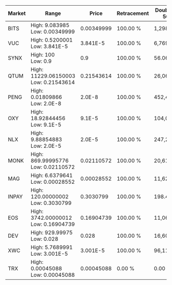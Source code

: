 | Market | Range | Price| Retracement | Doubles to 50% |
| --- | --- | --- | --- | --- |
| BITS | High: 9.083985<br />Low: 0.00349999 | 0.00349999 | 100.00 % | 1,298.22 |
| VUC | High: 0.5200001<br />Low: 3.841E-5 | 3.841E-5 | 100.00 % | 6,769.57 |
| SYNX | High: 100<br />Low: 0.9 | 0.9 | 100.00 % | 56.06 |
| QTUM | High: 11229.06150003<br />Low: 0.21543614 | 0.21543614 | 100.00 % | 26,061.73 |
| PENG | High: 0.01809866<br />Low: 2.0E-8 | 2.0E-8 | 100.00 % | 452,467.00 |
| OXY | High: 18.92844456<br />Low: 9.1E-5 | 9.1E-5 | 100.00 % | 104,002.94 |
| NLX | High: 9.88854883<br />Low: 2.0E-5 | 2.0E-5 | 100.00 % | 247,214.22 |
| MONK | High: 869.99995776<br />Low: 0.02110572 | 0.02110572 | 100.00 % | 20,611.03 |
| MAG | High: 6.6379641<br />Low: 0.00028552 | 0.00028552 | 100.00 % | 11,624.84 |
| INPAY | High: 120.00000002<br />Low: 0.3030799 | 0.3030799 | 100.00 % | 198.47 |
| EOS | High: 3742.00000012<br />Low: 0.16904739 | 0.16904739 | 100.00 % | 11,068.40 |
| DEV | High: 929.99975<br />Low: 0.028 | 0.028 | 100.00 % | 16,607.64 |
| XWC | High: 5.7689991<br />Low: 3.001E-5 | 3.001E-5 | 100.00 % | 96,118.45 |
| TRX | High: 0.00045088<br />Low: 0.00045088 | 0.00045088 | 0.00 % | 0.00 |
